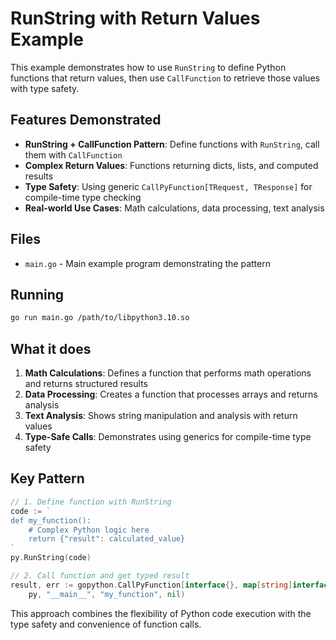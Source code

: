 # RunString with Return Values Example

This example demonstrates how to use `RunString` to define Python functions that return values, then use `CallFunction` to retrieve those values with type safety.

## Features Demonstrated

- **RunString + CallFunction Pattern**: Define functions with `RunString`, call them with `CallFunction`
- **Complex Return Values**: Functions returning dicts, lists, and computed results
- **Type Safety**: Using generic `CallPyFunction[TRequest, TResponse]` for compile-time type checking
- **Real-world Use Cases**: Math calculations, data processing, text analysis

## Files

- `main.go` - Main example program demonstrating the pattern

## Running

```bash
go run main.go /path/to/libpython3.10.so
```

## What it does

1. **Math Calculations**: Defines a function that performs math operations and returns structured results
2. **Data Processing**: Creates a function that processes arrays and returns analysis
3. **Text Analysis**: Shows string manipulation and analysis with return values
4. **Type-Safe Calls**: Demonstrates using generics for compile-time type safety

## Key Pattern

```go
// 1. Define function with RunString
code := `
def my_function():
    # Complex Python logic here
    return {"result": calculated_value}
`
py.RunString(code)

// 2. Call function and get typed result
result, err := gopython.CallPyFunction[interface{}, map[string]interface{}](
    py, "__main__", "my_function", nil)
```

This approach combines the flexibility of Python code execution with the type safety and convenience of function calls.